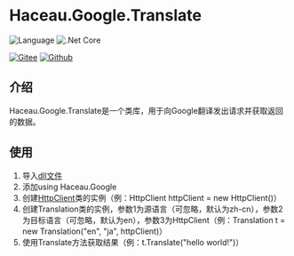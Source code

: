 Haceau.Google.Translate
===========
![Language](https://img.shields.io/badge/Language-C%23-blue.svg?style=flat-square) ![.Net Core](https://img.shields.io/badge/.Net&nbsp;Core-3.1-blue.svg?style=flat-square)

[![Gitee](https://img.shields.io/badge/Gitee-辰落火辉Haceau-red.svg?style=flat-square)](https://gitee.com/haceau/Haceau.Google.Translate) [![Github](https://img.shields.io/badge/Github-HaceauZoac-blue.svg?style=flat-square)](https://github.com/Haceau-Zoac/Haceau.Google.Translate)

介绍
---
Haceau.Google.Translate是一个类库，用于向Google翻译发出请求并获取返回的数据。

使用
---
1. 导入[dll文件](https://github.com/Haceau-Zoac/Haceau.Google.Translate/releases/tag/v1.0.0)
2. 添加using Haceau.Google
3. 创建[HttpClient](https://docs.microsoft.com/zh-cn/dotnet/api/system.net.http.httpclient?view=netcore-3.1)类的实例（例：HttpClient httpClient = new HttpClient()）
4. 创建Translation类的实例，参数1为源语言（可忽略，默认为zh-cn），参数2为目标语言（可忽略，默认为en），参数3为HttpClient（例：Translation t = new Translation("en", "ja", httpClient)）
5. 使用Translate方法获取结果（例：t.Translate("hello world!")）